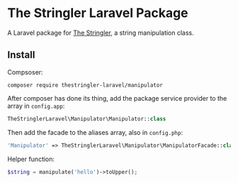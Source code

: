 # The Stringler Laravel Package

A Laravel package for [The Stringler](https://github.com/mattsparks/the-stringler), a string manipulation class.

## Install
Compsoser:
```
composer require thestringler-laravel/manipulator
```

After composer has done its thing, add the package service provider to the array in `config.app`:

```php
TheStringlerLaravel\Manipulator\Manipulator::class
```

Then add the facade to the aliases array, also in `config.php`:

```php
'Manipulator' => TheStringlerLaravel\Manipulator\ManipulatorFacade::class,
```

Helper function:
```php
$string = manipulate('hello')->toUpper();
```
